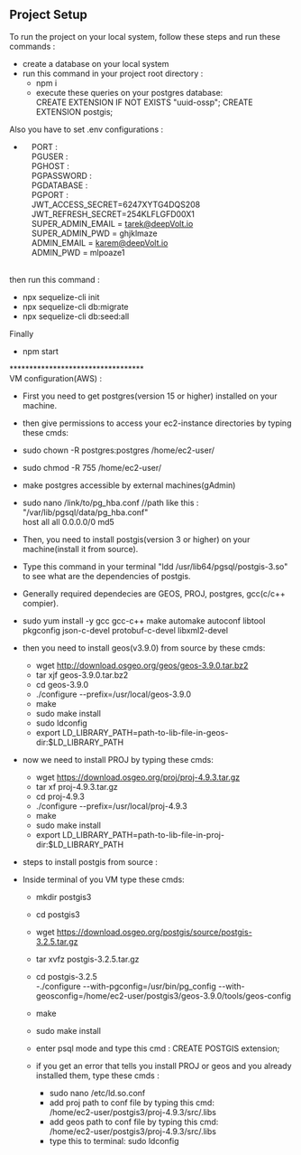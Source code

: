 ## Project Setup

To run the project on your local system, follow these steps and run these commands : <br />

-   create a database on your local system
-   run this command in your project root directory :
    -   npm i
    -   execute these queries on your postgres database: <br />
        CREATE EXTENSION IF NOT EXISTS "uuid-ossp";
        CREATE EXTENSION postgis;

Also you have to set .env configurations : <br />

-   &nbsp;&nbsp;&nbsp;&nbsp;PORT :<br />
    &nbsp;&nbsp;&nbsp;&nbsp;PGUSER :<br />
    &nbsp;&nbsp;&nbsp;&nbsp;PGHOST :<br />
    &nbsp;&nbsp;&nbsp;&nbsp;PGPASSWORD :<br />
    &nbsp;&nbsp;&nbsp;&nbsp;PGDATABASE :<br />
    &nbsp;&nbsp;&nbsp;&nbsp;PGPORT :<br />
    &nbsp;&nbsp;&nbsp;&nbsp;JWT_ACCESS_SECRET=6247XYTG4DQS208 <br />
    &nbsp;&nbsp;&nbsp;&nbsp;JWT_REFRESH_SECRET=254KLFLGFD00X1 <br />
    &nbsp;&nbsp;&nbsp;&nbsp;SUPER_ADMIN_EMAIL = tarek@deepVolt.io <br />
    &nbsp;&nbsp;&nbsp;&nbsp;SUPER_ADMIN_PWD = ghjklmaze <br />
    &nbsp;&nbsp;&nbsp;&nbsp;ADMIN_EMAIL = karem@deepVolt.io <br />
    &nbsp;&nbsp;&nbsp;&nbsp;ADMIN_PWD = mlpoaze1<br />
    &nbsp;&nbsp;&nbsp;&nbsp;<br />

then run this command : <br />

-   npx sequelize-cli init
-   npx sequelize-cli db:migrate <br />
-   npx sequelize-cli db:seed:all <br />

Finally <br/>

-   npm start <br />

********************************** <br />
VM configuration(AWS) : <br />
- First you need to get postgres(version 15 or higher) installed on your machine. <br />

- then give permissions to access your ec2-instance directories by typing these cmds:<br />
- sudo chown -R postgres:postgres /home/ec2-user/<br />
- sudo chmod -R 755 /home/ec2-user/<br />

- make postgres accessible by external machines(gAdmin)<br />
- sudo nano /link/to/pg_hba.conf  //path like this : "/var/lib/pgsql/data/pg_hba.conf" <br />
host    all             all             0.0.0.0/0          md5<br />

- Then, you need to install postgis(version 3 or higher) on your machine(install it from source).<br />
- Type this command in your terminal "ldd /usr/lib64/pgsql/postgis-3.so" to see what are the dependencies of postgis.<br />
- Generally required dependecies are GEOS, PROJ, postgres, gcc(c/c++ compier).<br />
- sudo yum install -y gcc gcc-c++ make automake autoconf libtool pkgconfig json-c-devel protobuf-c-devel libxml2-devel<br />

- then you need to install geos(v3.9.0) from source by these cmds:<br />
    - wget http://download.osgeo.org/geos/geos-3.9.0.tar.bz2<br />
    - tar xjf geos-3.9.0.tar.bz2<br />
    - cd geos-3.9.0<br />
    - ./configure --prefix=/usr/local/geos-3.9.0<br />
    - make<br />
    - sudo make install <br />
    - sudo ldconfig<br />
    - export LD_LIBRARY_PATH=path-to-lib-file-in-geos-dir:$LD_LIBRARY_PATH<br />

- now we need to install PROJ by typing these cmds:<br />
    - wget https://download.osgeo.org/proj/proj-4.9.3.tar.gz<br />
    - tar xf proj-4.9.3.tar.gz<br />
    - cd proj-4.9.3<br />
    - ./configure --prefix=/usr/local/proj-4.9.3<br />
    - make<br />
    - sudo make install<br />
    - export LD_LIBRARY_PATH=path-to-lib-file-in-proj-dir:$LD_LIBRARY_PATH<br />

- steps to install postgis from source : <br />
- Inside terminal of you VM type these cmds:<br />
    - mkdir postgis3<br />
    - cd postgis3<br />
    - wget https://download.osgeo.org/postgis/source/postgis-3.2.5.tar.gz<br />
    - tar xvfz postgis-3.2.5.tar.gz<br />
    - cd postgis-3.2.5<br />
    -./configure --with-pgconfig=/usr/bin/pg_config --with-geosconfig=/home/ec2-user/postgis3/geos-3.9.0/tools/geos-config<br />
    - make<br />
    - sudo make install<br />
    - enter psql mode and type this cmd : CREATE POSTGIS extension;<br />

    - if you get an error that tells you install PROJ or geos and you already installed them, type these cmds : <br />
        - sudo nano /etc/ld.so.conf<br />
        - add proj path to conf file by typing this cmd: <br />
        /home/ec2-user/postgis3/proj-4.9.3/src/.libs
        - add geos path to conf file by typing this cmd: <br />
        /home/ec2-user/postgis3/proj-4.9.3/src/.libs
        - type this to terminal: sudo ldconfig
